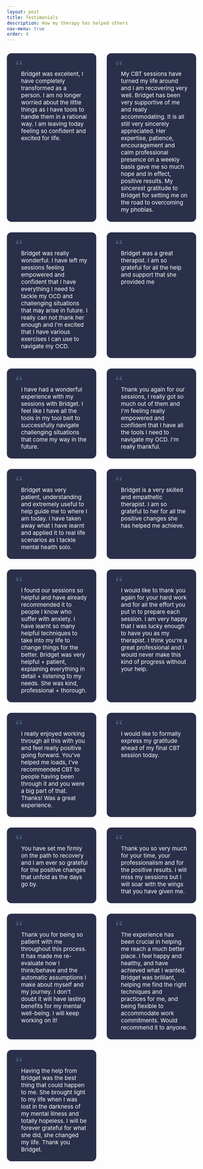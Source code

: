 ```yaml
---
layout: post
title: Testimonials
description: How my therapy has helped others
nav-menu: true
order: 4
---
```


<style>
.testimonials-grid {
  display: grid;
  grid-template-columns: 1fr 1fr;
  gap: 2em;
  margin: 2em 0;
}
@media (max-width: 800px) {
  .testimonials-grid {
    grid-template-columns: 1fr;
  }
}
.testimonial-card {
  background: #2a2f4a;
  color: #fff;
  border-radius: 12px;
  padding: 3em 1.5em 1.5em 2.5em;
  position: relative;
  box-shadow: 0 2px 8px rgba(0,0,0,0.04);
  font-size: 1.08em;
  margin-bottom: 0;
}
.testimonial-card:before {
  content: "\201C";
  font-size: 3em;
  color: #9bf1ff;
  position: absolute;
  top: 0.2em;
  left: 0.5em;
  opacity: 0.25;
  font-family: serif;
}
</style>

<div class="testimonials-grid">
  <div class="testimonial-card">
    Bridget was excellent, I have completely transformed as a person. I am no longer worried about the little things as I have tools to handle them in a rational way. I am leaving today feeling so confident and excited for life.
  </div>
  <div class="testimonial-card">
    My CBT sessions have turned my life around and I am recovering very well. Bridget has been very supportive of me and really accommodating. It is all still very sincerely appreciated. Her expertise, patience, encouragement and calm professional presence on a weekly basis gave me so much hope and in effect, positive results. My sincerest gratitude to Bridget for setting me on the road to overcoming my phobias.
  </div>
  <div class="testimonial-card">
    Bridget was really wonderful. I have left my sessions feeling empowered and confident that I have everything I need to tackle my OCD and challenging situations that may arise in future. I really can not thank her enough and I'm excited that I have various exercises I can use to navigate my OCD.
  </div>
  <div class="testimonial-card">
    Bridget was a great therapist. I am so grateful for all the help and support that she provided me
  </div>
  <div class="testimonial-card">
    I have had a wonderful experience with my sessions with Bridget. I feel like I have all the tools in my tool belt to successfully navigate challenging situations that come my way in the future.
  </div>
  <div class="testimonial-card">
    Thank you again for our sessions, I really got so much out of them and I'm feeling really empowered and confident that I have all the tools I need to navigate my OCD. I'm really thankful. 
  </div>
  <div class="testimonial-card">
    Bridget was very patient, understanding and extremely useful to help guide me to where I am today. I have taken away what I have learnt and applied it to real life scenarios as I tackle mental health solo.
  </div>
  <div class="testimonial-card">
    Bridget is a very skilled and empathetic therapist. I am so grateful to her for all the positive changes she has helped me achieve.
  </div>
  <div class="testimonial-card">
    I found our sessions so helpful and have already recommended it to people I know who suffer with anxiety. I have learnt so many helpful techniques to take into my life to change things for the better. Bridget was very helpful + patient, explaining everything in detail + listening to my needs. She was kind, professional + thorough.
  </div>
  <div class="testimonial-card">
    I would like to thank you again for your hard work and for all the effort you put in to prepare each session. I am very happy that I was lucky enough to have you as my therapist. I think you're a great professional and I would never make this kind of progress without your help.
  </div>
  <div class="testimonial-card">
    I really enjoyed working through all this with you and feel really positive going forward. You've helped me loads, I've recommended CBT to people having been through it and you were a big part of that. Thanks! Was a great experience.
  </div>
  <div class="testimonial-card">
    I would like to formally express my gratitude ahead of my final CBT session today.
  </div>
  <div class="testimonial-card">
    You have set me firmly on the path to recovery and I am ever so grateful for the positive changes that unfold as the days go by.
  </div>
  <div class="testimonial-card">
    Thank you so very much for your time, your professionalism and for the positive results. I will miss my sessions but I will soar with the wings that you have given me.
  </div>
  <div class="testimonial-card">
    Thank you for being so patient with me throughout this process. It has made me re-evaluate how I think/behave and the automatic assumptions I make about myself and my journey. I don't doubt it will have lasting benefits for my mental well-being. I will keep working on it!
  </div>
  <div class="testimonial-card">
    The experience has been crucial in helping me reach a much better place. I feel happy and healthy, and have achieved what I wanted. Bridget was brilliant, helping me find the right techniques and practices for me, and being flexible to accommodate work commitments. Would recommend it to anyone.
  </div>
  <div class="testimonial-card">
    Having the help from Bridget was the best thing that could happen to me. She brought light to my life when I was lost in the darkness of my mental illness and totally hopeless. I will be forever grateful for what she did, she changed my life. Thank you Bridget.
  </div>
</div>
